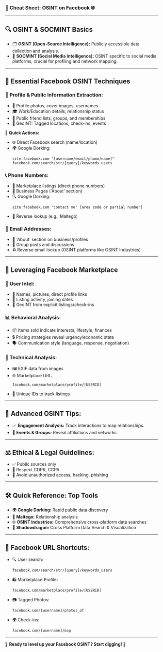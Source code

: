 ### 🚀 **Cheat Sheet: OSINT on Facebook** 🌐

---

## 🔍 **OSINT & SOCMINT Basics**

- 🗂️ **OSINT (Open-Source Intelligence):** Publicly accessible data collection and analysis.
- 📱 **SOCMINT (Social Media Intelligence):** OSINT specific to social media platforms, crucial for profiling and network mapping.

---

## 📌 **Essential Facebook OSINT Techniques**

### 🧩 **Profile & Public Information Extraction:**
- 📸 Profile photos, cover images, usernames
- 🎓 Work/Education details, relationship status
- 👥 Public friend lists, groups, and memberships
- 📍 GeoINT: Tagged locations, check-ins, events

**🔎 Quick Actions:**
- 🌐 Direct Facebook search (name/location)
- 🌍 Google Dorking:
  ```
  site:facebook.com "[username/email/phone/name]"
  facebook.com/search/str/[query]/keywords_users
  ```

### 📞 **Phone Numbers:**
- 🛒 Marketplace listings (direct phone numbers)
- 📇 Business Pages ('About' section)
- 🔍 Google Dorking:
  ```
  site:facebook.com "contact me" [area code or partial number]
  ```
- 🔄 Reverse lookup (e.g., Maltego)

### 📧 **Email Addresses:**
- 📌 'About' section on business/profiles
- 📢 Group posts and discussions
- ♻️ Reverse email lookup (OSINT platforms like OSINT Industries)

---

## 🛒 **Leveraging Facebook Marketplace**

### 👤 **User Intel:**
- 🔗 Names, pictures, direct profile links
- 📅 Listing activity, joining dates
- 📍 GeoINT from explicit listings/check-ins

### 📊 **Behavioral Analysis:**
- 📦 Items sold indicate interests, lifestyle, finances
- 💲 Pricing strategies reveal urgency/economic state
- 🗣️ Communication style (language, response, negotiation)

### 🔧 **Technical Analysis:**
- 🖼️ EXIF data from images
- 🌐 Marketplace URL:
  ```
  facebook.com/marketplace/profile/[USERID]
  ```
- 🔖 Unique IDs to track listings

---

## 🔐 **Advanced OSINT Tips:**
- 📈 **Engagement Analysis:** Track interactions to map relationships.
- 🎯 **Events & Groups:** Reveal affiliations and networks.

---

## ⚖️ **Ethical & Legal Guidelines:**
- ✅ Public sources only
- 📜 Respect GDPR, CCPA
- 🚫 Avoid unauthorized access, hacking, phishing

---

## 🛠️ **Quick Reference: Top Tools**
- 🌍 **Google Dorking:** Rapid public data discovery
- 🔄 **Maltego:** Relationship analysis
- 🌐 **OSINT Industries:** Comprehensive cross-platform data searches
- 🐉 **Shadowdragon:** Cross Platform Data Search & Visualization

---

## 🔗 **Facebook URL Shortcuts:**
- 🔍 User search:
  ```
  facebook.com/search/str/[query]/keywords_users
  ```
- 🛍️ Marketplace Profile:
  ```
  facebook.com/marketplace/profile/[USERID]
  ```
- 📷 Tagged Photos:
  ```
  facebook.com/[username]/photos_of
  ```
- 🌍 Check-ins:
  ```
  facebook.com/[username]/map
  ```

---

🎯 **Ready to level up your Facebook OSINT? Start digging! 🚀**

